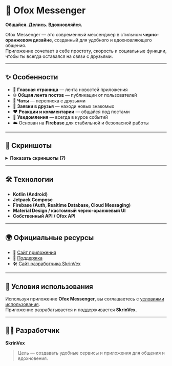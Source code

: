 # 🦊 Ofox Messenger  
**Общайся. Делись. Вдохновляйся.**

Ofox Messenger — это современный мессенджер в стильном **черно-оранжевом дизайне**, созданный для удобного и вдохновляющего общения.  
Приложение сочетает в себе простоту, скорость и социальные функции, чтобы ты всегда оставался на связи с друзьями.

---

## ✨ Особенности

- 📰 **Главная страница** — лента новостей приложения  
- 🌐 **Общая лента постов** — публикации от пользователей  
- 💬 **Чаты** — переписка с друзьями  
- 👥 **Заявки в друзья** — находи новых знакомых  
- ❤️ **Реакции и комментарии** — общайся под постами  
- 🔔 **Уведомления** — всегда в курсе событий  
- ☁️ Основан на **Firebase** для стабильной и безопасной работы  

---

## 📸 Скриншоты

<details>
  <summary><strong>Показать скриншоты (7)</strong></summary>

  <div align="center">

  <table>
    <tr>
      <td align="center" style="padding:10px">
        <img src="screenshots/splash.jpg" alt="Сплеш" width="230"/><br/>
        <sub>Экран загрузки (Splash)</sub>
      </td>
      <td align="center" style="padding:10px">
        <img src="screenshots/home.jpg" alt="Главная" width="230"/><br/>
        <sub>Главная страница</sub>
      </td>
      <td align="center" style="padding:10px">
        <img src="screenshots/chat.png" alt="Чат" width="230"/><br/>
        <sub>Окно чата</sub>
      </td>
    </tr>
    <tr>
      <td align="center" style="padding:10px">
        <img src="screenshots/feed.jpg" alt="Лента" width="230"/><br/>
        <sub>Лента постов</sub>
      </td>
      <td align="center" style="padding:10px">
        <img src="screenshots/comments.jpg" alt="Комментарии" width="230"/><br/>
        <sub>Комментарии</sub>
      </td>
      <td align="center" style="padding:10px">
        <img src="screenshots/profile.jpg" alt="Профиль" width="230"/><br/>
        <sub>Профиль пользователя</sub>
      </td>
    </tr>
    <tr>
      <td align="center" style="padding:10px">
        <img src="screenshots/friends.png" alt="Друзья" width="230"/><br/>
        <sub>Список друзей</sub>
      </td>
    </tr>
  </table>

  </div>
</details>

---

## 🛠️ Технологии

- **Kotlin (Android)**
- **Jetpack Compose**
- **Firebase (Auth, Realtime Database, Cloud Messaging)**
- **Material Design / кастомный черно-оранжевый UI**
- **Собственный API / Ofox API**

---

## 🌍 Официальные ресурсы

- 📱 [Сайт приложения](https://ofox.skrinvex.su/)  
- 💬 [Поддержка](https://ofox.skrinvex.su/support/)  
- 🛠 [Сайт разработчика SkrinVex](https://skrinvex.su/)  

---

## 📜 Условия использования

Используя приложение **Ofox Messenger**, вы соглашаетесь с [условиями использования](https://ofox.skrinvex.su/terms-of-service/).  
Приложение разрабатывается и поддерживается **SkrinVex**.

---

## 👨‍💻 Разработчик

**SkrinVex**  
> Цель — создавать удобные сервисы и приложения для общения и вдохновения.
